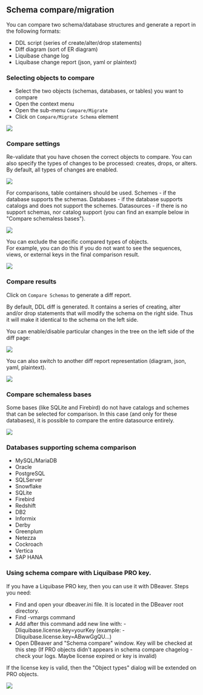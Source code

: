 ## Schema compare/migration

You can compare two schema/database structures and generate a report in the following formats:
- DDL script (series of create/alter/drop statements)
- Diff diagram (sort of ER diagram)
- Liquibase change log
- Liquibase change report (json, yaml or plaintext)

### Selecting objects to compare

- Select the two objects (schemas, databases, or tables) you want to compare
- Open the context menu
- Open the sub-menu `Compare/Migrate`
- Click on `Compare/Migrate Schema` element

![](images/ug/tools/schema_compare_navigator.png)

### Compare settings

Re-validate that you have chosen the correct objects to compare.
You can also specify the types of changes to be processed: creates, drops, or alters. By default, all types of changes are enabled.

![](images/ug/tools/schema_compare_settings.png)

For comparisons, table containers should be used. 
Schemes - if the database supports the schemas. 
Databases - if the database supports catalogs and does not support the schemes. 
Datasources - if there is no support schemas, nor catalog support (you can find an example below in "Compare schemaless bases").

![](images/ug/tools/schema_compare_container_error.png)

You can exclude the specific compared types of objects.  
For example, you can do this if you do not want to see the sequences, views, or external keys in the final comparison result.

![](images/ug/tools/schema_compare_settings_types.png)

### Compare results

Click on `Compare Schemas` to generate a diff report.  

By default, DDL diff is generated. It contains a series of creating, alter and/or drop statements that will modify the schema on the right side. Thus it will make it identical to the schema on the left side.  

You can enable/disable particular changes in the tree on the left side of the diff page:

![](images/ug/tools/schema_compare_result_ddl.png)

You can also switch to another diff report representation (diagram, json, yaml, plaintext).

![](images/ug/tools/schema_compare_report_type.png)

### Compare schemaless bases

Some bases (like SQLite and Firebird) do not have catalogs and schemes that can be selected for comparison. In this case (and only for these databases), it is possible to compare the entire datasource entirely.

![](images/ug/tools/schema_compare_schemaless.png)

### Databases supporting schema comparison
* MySQL/MariaDB
* Oracle
* PostgreSQL
* SQLServer
* Snowflake
* SQLite
* Firebird
* Redshift
* DB2
* Informix
* Derby
* Greenplum
* Netezza
* Cockroach
* Vertica
* SAP HANA

### Using schema compare with Liquibase PRO key.

If you have a Liquibase PRO key, then you can use it with DBeaver.
Steps you need:
- Find and open your dbeaver.ini file. It is located in the DBeaver root directory.
- Find -vmargs command
- Add after this command add new line with: -Dliquibase.license.key=yourKey (example: -Dliquibase.license.key=ABwwGgQU...)
- Open DBeaver and "Schema compare" window. Key will be checked at this step
(If PRO objects didn't appears in schema compare chagelog - check your logs. Maybe license expired or key is invalid)

If the license key is valid, then the "Object types" dialog will be extended on PRO objects.

![](images/ug/tools/schema_compare_settings_PRO_types.png)